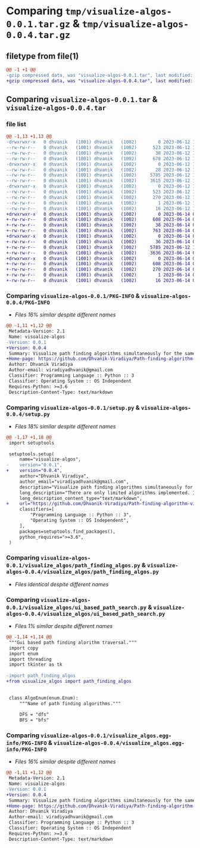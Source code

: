 # Comparing `tmp/visualize-algos-0.0.1.tar.gz` & `tmp/visualize-algos-0.0.4.tar.gz`

## filetype from file(1)

```diff
@@ -1 +1 @@
-gzip compressed data, was "visualize-algos-0.0.1.tar", last modified: Mon Jun 12 17:49:11 2023, max compression
+gzip compressed data, was "visualize-algos-0.0.4.tar", last modified: Wed Jun 14 03:29:05 2023, max compression
```

## Comparing `visualize-algos-0.0.1.tar` & `visualize-algos-0.0.4.tar`

### file list

```diff
@@ -1,13 +1,13 @@
-drwxrwxr-x   0 dhvanik   (1001) dhvanik   (1002)        0 2023-06-12 17:49:11.503783 visualize-algos-0.0.1/
--rw-rw-r--   0 dhvanik   (1001) dhvanik   (1002)      523 2023-06-12 17:49:11.499782 visualize-algos-0.0.1/PKG-INFO
--rw-rw-r--   0 dhvanik   (1001) dhvanik   (1002)       38 2023-06-12 17:49:11.503783 visualize-algos-0.0.1/setup.cfg
--rw-rw-r--   0 dhvanik   (1001) dhvanik   (1002)      678 2023-06-12 17:48:57.000000 visualize-algos-0.0.1/setup.py
-drwxrwxr-x   0 dhvanik   (1001) dhvanik   (1002)        0 2023-06-12 17:49:11.495781 visualize-algos-0.0.1/visualize_algos/
--rw-rw-r--   0 dhvanik   (1001) dhvanik   (1002)       28 2023-06-12 16:31:17.000000 visualize-algos-0.0.1/visualize_algos/__init__.py
--rw-rw-r--   0 dhvanik   (1001) dhvanik   (1002)     5785 2023-06-12 16:35:55.000000 visualize-algos-0.0.1/visualize_algos/path_finding_algos.py
--rw-rw-r--   0 dhvanik   (1001) dhvanik   (1002)     3615 2023-06-12 16:37:10.000000 visualize-algos-0.0.1/visualize_algos/ui_based_path_search.py
-drwxrwxr-x   0 dhvanik   (1001) dhvanik   (1002)        0 2023-06-12 17:49:11.499782 visualize-algos-0.0.1/visualize_algos.egg-info/
--rw-rw-r--   0 dhvanik   (1001) dhvanik   (1002)      523 2023-06-12 17:49:11.000000 visualize-algos-0.0.1/visualize_algos.egg-info/PKG-INFO
--rw-rw-r--   0 dhvanik   (1001) dhvanik   (1002)      270 2023-06-12 17:49:11.000000 visualize-algos-0.0.1/visualize_algos.egg-info/SOURCES.txt
--rw-rw-r--   0 dhvanik   (1001) dhvanik   (1002)        1 2023-06-12 17:49:11.000000 visualize-algos-0.0.1/visualize_algos.egg-info/dependency_links.txt
--rw-rw-r--   0 dhvanik   (1001) dhvanik   (1002)       16 2023-06-12 17:49:11.000000 visualize-algos-0.0.1/visualize_algos.egg-info/top_level.txt
+drwxrwxr-x   0 dhvanik   (1001) dhvanik   (1002)        0 2023-06-14 03:29:05.746312 visualize-algos-0.0.4/
+-rw-rw-r--   0 dhvanik   (1001) dhvanik   (1002)      608 2023-06-14 03:29:05.746312 visualize-algos-0.0.4/PKG-INFO
+-rw-rw-r--   0 dhvanik   (1001) dhvanik   (1002)       38 2023-06-14 03:29:05.746312 visualize-algos-0.0.4/setup.cfg
+-rw-rw-r--   0 dhvanik   (1001) dhvanik   (1002)      763 2023-06-14 03:28:53.000000 visualize-algos-0.0.4/setup.py
+drwxrwxr-x   0 dhvanik   (1001) dhvanik   (1002)        0 2023-06-14 03:29:05.742313 visualize-algos-0.0.4/visualize_algos/
+-rw-rw-r--   0 dhvanik   (1001) dhvanik   (1002)       36 2023-06-14 03:12:35.000000 visualize-algos-0.0.4/visualize_algos/__init__.py
+-rw-rw-r--   0 dhvanik   (1001) dhvanik   (1002)     5785 2023-06-12 16:35:55.000000 visualize-algos-0.0.4/visualize_algos/path_finding_algos.py
+-rw-rw-r--   0 dhvanik   (1001) dhvanik   (1002)     3636 2023-06-14 03:28:24.000000 visualize-algos-0.0.4/visualize_algos/ui_based_path_search.py
+drwxrwxr-x   0 dhvanik   (1001) dhvanik   (1002)        0 2023-06-14 03:29:05.746312 visualize-algos-0.0.4/visualize_algos.egg-info/
+-rw-rw-r--   0 dhvanik   (1001) dhvanik   (1002)      608 2023-06-14 03:29:05.000000 visualize-algos-0.0.4/visualize_algos.egg-info/PKG-INFO
+-rw-rw-r--   0 dhvanik   (1001) dhvanik   (1002)      270 2023-06-14 03:29:05.000000 visualize-algos-0.0.4/visualize_algos.egg-info/SOURCES.txt
+-rw-rw-r--   0 dhvanik   (1001) dhvanik   (1002)        1 2023-06-14 03:29:05.000000 visualize-algos-0.0.4/visualize_algos.egg-info/dependency_links.txt
+-rw-rw-r--   0 dhvanik   (1001) dhvanik   (1002)       16 2023-06-14 03:29:05.000000 visualize-algos-0.0.4/visualize_algos.egg-info/top_level.txt
```

### Comparing `visualize-algos-0.0.1/PKG-INFO` & `visualize-algos-0.0.4/PKG-INFO`

 * *Files 16% similar despite different names*

```diff
@@ -1,11 +1,12 @@
 Metadata-Version: 2.1
 Name: visualize-algos
-Version: 0.0.1
+Version: 0.0.4
 Summary: Visualize path finding algorithms simultaneously for the same condition in UI.
+Home-page: https://github.com/Dhvanik-Viradiya/Path-finding-algorithm-visuallization
 Author: Dhvanik Viradiya
 Author-email: viradiyadhvanik@gmail.com
 Classifier: Programming Language :: Python :: 3
 Classifier: Operating System :: OS Independent
 Requires-Python: >=3.6
 Description-Content-Type: text/markdown
```

### Comparing `visualize-algos-0.0.1/setup.py` & `visualize-algos-0.0.4/setup.py`

 * *Files 18% similar despite different names*

```diff
@@ -1,17 +1,18 @@
 import setuptools
 
 setuptools.setup(
     name="visualize-algos",
-    version="0.0.1",
+    version="0.0.4",
     author="Dhvanik Viradiya",
     author_email="viradiyadhvanik@gmail.com",
     description="Visualize path finding algorithms simultaneously for the same condition in UI.",
     long_description="There are only limited algorithms implemented. In follow up versions more algorithms will be added and will be used to visualize the algorithms easily.",
     long_description_content_type="text/markdown",
+    url="https://github.com/Dhvanik-Viradiya/Path-finding-algorithm-visuallization",
     classifiers=[
         "Programming Language :: Python :: 3",
         "Operating System :: OS Independent",
     ],
     packages=setuptools.find_packages(),
     python_requires=">=3.6",
 )
```

### Comparing `visualize-algos-0.0.1/visualize_algos/path_finding_algos.py` & `visualize-algos-0.0.4/visualize_algos/path_finding_algos.py`

 * *Files identical despite different names*

### Comparing `visualize-algos-0.0.1/visualize_algos/ui_based_path_search.py` & `visualize-algos-0.0.4/visualize_algos/ui_based_path_search.py`

 * *Files 1% similar despite different names*

```diff
@@ -1,14 +1,14 @@
 """Gui based path finding alorithm traversal."""
 import copy
 import enum
 import threading
 import tkinter as tk
 
-import path_finding_algos
+from visualize_algos import path_finding_algos
 
 
 class AlgoEnum(enum.Enum):
     """Name of path finding algorithms."""
 
     DFS = "dfs"
     BFS = "bfs"
```

### Comparing `visualize-algos-0.0.1/visualize_algos.egg-info/PKG-INFO` & `visualize-algos-0.0.4/visualize_algos.egg-info/PKG-INFO`

 * *Files 16% similar despite different names*

```diff
@@ -1,11 +1,12 @@
 Metadata-Version: 2.1
 Name: visualize-algos
-Version: 0.0.1
+Version: 0.0.4
 Summary: Visualize path finding algorithms simultaneously for the same condition in UI.
+Home-page: https://github.com/Dhvanik-Viradiya/Path-finding-algorithm-visuallization
 Author: Dhvanik Viradiya
 Author-email: viradiyadhvanik@gmail.com
 Classifier: Programming Language :: Python :: 3
 Classifier: Operating System :: OS Independent
 Requires-Python: >=3.6
 Description-Content-Type: text/markdown
```

